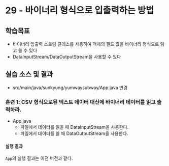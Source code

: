 # 29 - 바이너리 형식으로 입출력하는 방법

## 학습목표

- 바이너리 입출력 스트림 클래스를 사용하여 객체의 필드 값을 바이너리 형식으로 읽고 쓸 수 있다
- DataInputStream/DataOutputStream을 사용할 수 있다
  
## 실습 소스 및 결과

- src/main/java/sunkyung/yumwaysubway/App.java 변경

### 훈련 1: CSV 형식으로된 텍스트 데이터 대신에 바이너리 데이터를 읽고 출력하라.  

- App.java
    - 파일에서 데이터를 읽을 때 DataInputStream을 사용한다.
    - 파일에서 데이터를 쓸 때 DataOutputStream을 사용한다.

#### 실행 결과

`App`의 실행 결과는 이전 버전과 같다.

